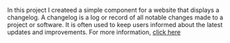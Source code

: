 In this project I createed a simple component for a website that displays a changelog. 
A changelog is a log or record of all notable changes made to a project or software.
It is often used to keep users informed about the latest updates and improvements.
For more information, [click here](https://roadmap.sh/projects/changelog-component)




